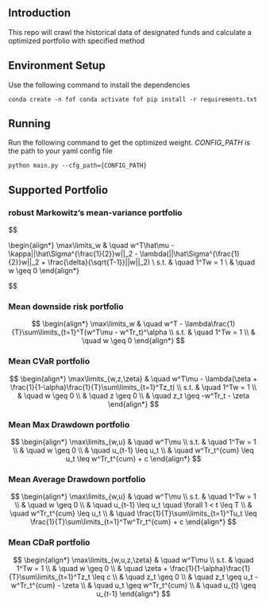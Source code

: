 ## Introduction

This repo will crawl the historical data of designated funds and calculate a optimized portfolio with specified method

## Environment Setup

Use the following command to install the dependencies

``
conda create -n fof
conda activate fof
pip install -r requirements.txt
``

## Running
Run the following command to get the optimized weight. *CONFIG_PATH* is the path to your yaml config file

``
python main.py --cfg_path={CONFIG_PATH}
``

## Supported Portfolio

### robust Markowitz’s mean-variance portfolio

$$

\begin{align*}
    \max\limits_w & \quad w^T\hat\mu - \kappa||\hat\Sigma^{\frac{1}{2}}w||_2 - \lambda(||\hat\Sigma^{\frac{1}{2}}w||_2 + \frac{\delta}{\sqrt{T-1}}||w||_2) \\
    s.t. & \quad 1^Tw = 1 \\
    & \quad w \geq 0
\end{align*}

$$

### Mean downside risk portfolio

$$
\begin{align*}
    \max\limits_w & \quad w^T - \lambda\frac{1}{T}\sum\limits_{t=1}^T(w^T\mu - w^Tr_t)^\alpha \\
    s.t. & \quad 1^Tw = 1 \\
    & \quad w \geq 0
\end{align*}
$$

### Mean CVaR portfolio

$$
\begin{align*}
    \max\limits_{w,z,\zeta} & \quad w^T\mu - \lambda(\zeta + \frac{1}{1-\alpha}\frac{1}{T}\sum\limits_{t=1}^Tz_t) \\
    s.t. & \quad 1^Tw = 1 \\
    & \quad w \geq 0 \\
    & \quad z \geq 0 \\
    & \quad z_t \geq -w^Tr_t - \zeta
\end{align*}
$$

### Mean Max Drawdown portfolio

$$
\begin{align*}
    \max\limits_{w,u} & \quad w^T\mu \\
    s.t. & \quad 1^Tw = 1 \\
    & \quad w \geq 0 \\
    & \quad u_{t-1} \leq u_t \\
    & \quad w^Tr_t^{cum} \leq u_t \leq w^Tr_t^{cum} + c
\end{align*}
$$

### Mean Average Drawdown portfolio

$$
\begin{align*}
    \max\limits_{w,u} & \quad w^T\mu \\
    s.t. & \quad 1^Tw = 1 \\
    & \quad w \geq 0 \\
    & \quad u_{t-1} \leq u_t \quad \forall 1 < t \leq T \\
    & \quad w^Tr_t^{cum} \leq u_t \\
    & \quad \frac{1}{T}\sum\limits_{t=1}^Tu_t \leq \frac{1}{T}\sum\limits_{t=1}^Tw^Tr_t^{cum} + c
\end{align*}
$$

### Mean CDaR portfolio

$$
\begin{align*}
    \max\limits_{w,u,z,\zeta} & \quad w^T\mu \\
    s.t. & \quad 1^Tw = 1 \\
    & \quad w \geq 0 \\
    & \quad \zeta + \frac{1}{1-\alpha}\frac{1}{T}\sum\limits_{t=1}^Tz_t \leq c \\
    & \quad z_t \geq 0 \\
    & \quad z_t \geq u_t - w^Tr_t^{cum} - \zeta \\
    & \quad u_t \geq w^Tr_t^{cum} \\
    & \quad u_{t} \geq u_{t-1}
\end{align*}
$$